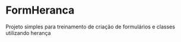 # FormHeranca

Projeto simples para treinamento de criação de formulários e classes utilizando herança
